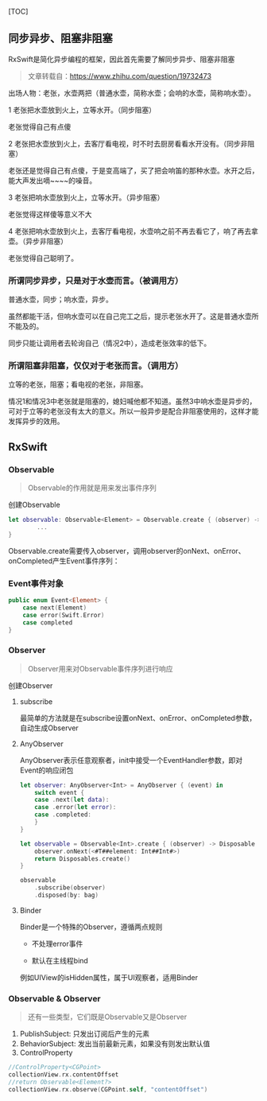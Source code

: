 [TOC]

## 同步异步、阻塞非阻塞

RxSwift是简化异步编程的框架，因此首先需要了解同步异步、阻塞非阻塞

> 文章转载自：https://www.zhihu.com/question/19732473

出场人物：老张，水壶两把（普通水壶，简称水壶；会响的水壶，简称响水壶）。

1 老张把水壶放到火上，立等水开。（同步阻塞）

老张觉得自己有点傻

2 老张把水壶放到火上，去客厅看电视，时不时去厨房看看水开没有。（同步非阻塞）

老张还是觉得自己有点傻，于是变高端了，买了把会响笛的那种水壶。水开之后，能大声发出嘀~~~~的噪音。

3 老张把响水壶放到火上，立等水开。（异步阻塞）

老张觉得这样傻等意义不大

4 老张把响水壶放到火上，去客厅看电视，水壶响之前不再去看它了，响了再去拿壶。（异步非阻塞）

老张觉得自己聪明了。

### 所谓同步异步，只是对于水壶而言。（被调用方）

普通水壶，同步；响水壶，异步。

虽然都能干活，但响水壶可以在自己完工之后，提示老张水开了。这是普通水壶所不能及的。

同步只能让调用者去轮询自己（情况2中），造成老张效率的低下。

### 所谓阻塞非阻塞，仅仅对于老张而言。（调用方）

立等的老张，阻塞；看电视的老张，非阻塞。

情况1和情况3中老张就是阻塞的，媳妇喊他都不知道。虽然3中响水壶是异步的，可对于立等的老张没有太大的意义。所以一般异步是配合非阻塞使用的，这样才能发挥异步的效用。

## RxSwift

### Observable

> Observable的作用就是用来发出事件序列

创建Observable

```swift
let observable: Observable<Element> = Observable.create { (observer) -> Disposable in
		...
}
```

Observable.create需要传入observer，调用observer的onNext、onError、onCompleted产生Event事件序列：

### Event事件对象

```swift
public enum Event<Element> {
    case next(Element)
    case error(Swift.Error)
    case completed
}
```

### Observer

> Observer用来对Observable事件序列进行响应

创建Observer

1. subscribe

   最简单的方法就是在subscribe设置onNext、onError、onCompleted参数，自动生成Observer

2. AnyObserver

   AnyObserver表示任意观察者，init中接受一个EventHandler参数，即对Event的响应闭包

   ```swift
   let observer: AnyObserver<Int> = AnyObserver { (event) in
       switch event {
       case .next(let data):
       case .error(let error):
       case .completed:
       }
   }
   
   let observable = Observable<Int>.create { (observer) -> Disposable in
       observer.onNext(<#T##element: Int##Int#>)
       return Disposables.create()
   }
   
   observable
       .subscribe(observer)
       .disposed(by: bag)
   ```

3. Binder

   Binder是一个特殊的Observer，遵循两点规则

   - 不处理error事件

   - 默认在主线程bind

   例如UIView的isHidden属性，属于UI观察者，适用Binder


### Observable & Observer

> 还有一些类型，它们既是Observable又是Observer

1. PublishSubject: 只发出订阅后产生的元素
2. BehaviorSubject: 发出当前最新元素，如果没有则发出默认值
3. ControlProperty

```swift
//ControlProperty<CGPoint>
collectionView.rx.contentOffset
//return Observable<Element?>
collectionView.rx.observe(CGPoint.self, "contentOffset")
```



